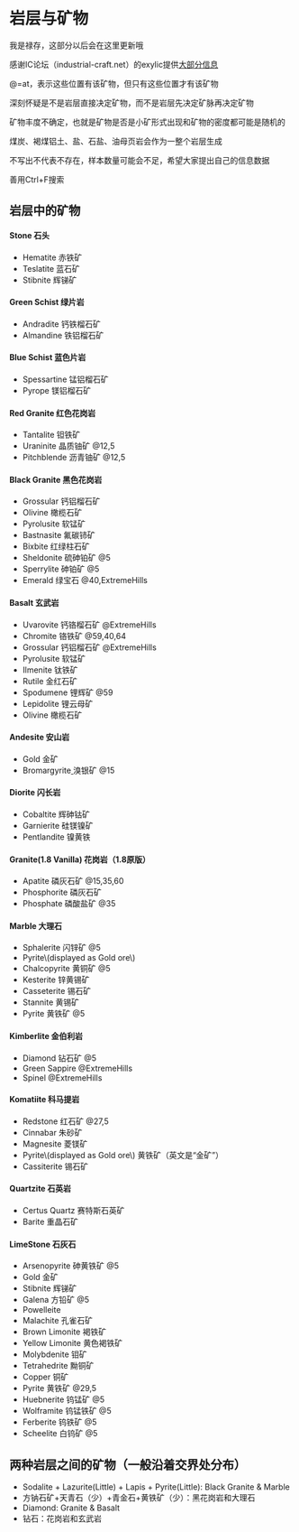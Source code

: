# 岩层与矿物

我是禄存，这部分以后会在这里更新哦

感谢IC论坛（industrial-craft.net）的exylic提供[大部分信息](https://forum.industrial-craft.net/thread/7156-gregtech-6-1-7-10-website-patreon-info-support-and-suggestions/?postID=212564#post212564)

@=at，表示这些位置有该矿物，但只有这些位置才有该矿物

深刻怀疑是不是岩层直接决定矿物，而不是岩层先决定矿脉再决定矿物

矿物丰度不确定，也就是矿物是否是小矿形式出现和矿物的密度都可能是随机的

煤炭、褐煤铝土、盐、石盐、油母页岩会作为一整个岩层生成

不写出不代表不存在，样本数量可能会不足，希望大家提出自己的信息数据

善用Ctrl+F搜索

## 岩层中的矿物

#### Stone    石头

* Hematite    赤铁矿
* Teslatite    蓝石矿
* Stibnite    辉锑矿

#### Green Schist    绿片岩

* Andradite    钙铁榴石矿
* Almandine    铁铝榴石矿

#### Blue Schist    蓝色片岩

* Spessartine    锰铝榴石矿
* Pyrope    镁铝榴石矿

#### Red Granite    红色花岗岩

* Tantalite    钽铁矿
* Uraninite    晶质铀矿    @12,5
* Pitchblende    沥青铀矿    @12,5

#### Black Granite    黑色花岗岩

* Grossular    钙铝榴石矿
* Olivine    橄榄石矿
* Pyrolusite    软锰矿
* Bastnasite    氟碳铈矿
* Bixbite    红绿柱石矿
* Sheldonite    硫砷铂矿    @5
* Sperrylite    砷铂矿    @5
* Emerald    绿宝石    @40,ExtremeHills

#### Basalt    玄武岩

* Uvarovite    钙铬榴石矿    @ExtremeHills
* Chromite    铬铁矿    @59,40,64
* Grossular    钙铝榴石矿    @ExtremeHills
* Pyrolusite    软锰矿
* Ilmenite    钛铁矿
* Rutile    金红石矿
* Spodumene    锂辉矿    @59
* Lepidolite    锂云母矿
* Olivine    橄榄石矿

#### Andesite    安山岩

* Gold    金矿
* Bromargyrite[    ](https://www.gitbook.com/book/indoorsnb/gregtech6_chinese_guide/details)溴银矿    @15

#### Diorite    闪长岩

* Cobaltite    辉砷钴矿
* Garnierite    硅镁镍矿
* Pentlandite    镍黄铁

#### Granite\(1.8 Vanilla\)    花岗岩（1.8原版）

* Apatite    磷灰石矿    @15,35,60
* Phosphorite    磷灰石矿
* Phosphate    磷酸盐矿    @35

#### Marble    大理石

* Sphalerite    闪锌矿    @5
* Pyrite\\(displayed as Gold ore\\)
* Chalcopyrite    黄铜矿 @5
* Kesterite    锌黄锡矿
* Casseterite    锡石矿
* Stannite    黄锡矿
* Pyrite    黄铁矿 @5

#### Kimberlite    金伯利岩

* Diamond    钻石矿    @5
* Green Sappire @ExtremeHills
* Spinel @ExtremeHills

#### Komatiite    科马提岩

* Redstone    红石矿    @27,5
* Cinnabar    朱砂矿
* Magnesite    菱镁矿
* Pyrite\\(displayed as Gold ore\\)    黄铁矿（英文是“金矿”）
* Cassiterite    锡石矿

#### Quartzite    石英岩

* Certus Quartz    赛特斯石英矿
* Barite    重晶石矿

#### LimeStone    石灰石

* Arsenopyrite    砷黄铁矿 @5
* Gold    金矿
* Stibnite    辉锑矿
* Galena    方铅矿 @5
* Powelleite
* Malachite    孔雀石矿
* Brown Limonite    褐铁矿
* Yellow Limonite    黄色褐铁矿
* Molybdenite    钼矿
* Tetrahedrite    黝铜矿
* Copper    铜矿
* Pyrite    黄铁矿 @29,5
* Huebnerite    钨锰矿 @5
* Wolframite    钨锰铁矿 @5
* Ferberite    钨铁矿 @5
* Scheelite    白钨矿 @5

## 两种岩层之间的矿物（一般沿着交界处分布）

* Sodalite + Lazurite\(Little\) + Lapis + Pyrite\(Little\): Black Granite & Marble
* 方钠石矿+天青石（少）+青金石+黄铁矿（少）：黑花岗岩和大理石
* Diamond: Granite & Basalt
* 钻石：花岗岩和玄武岩



